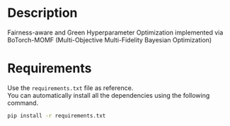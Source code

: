 # Description
Fairness-aware and Green Hyperparameter Optimization implemented via BoTorch-MOMF (Multi-Objective Multi-Fidelity Bayesian Optimization)

# Requirements
Use the `requirements.txt` file as reference.  
You can automatically install all the dependencies using the following command. 
````bash
pip install -r requirements.txt
````
